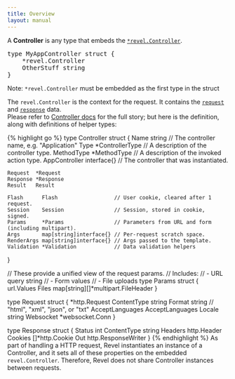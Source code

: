 ```yaml
---
title: Overview
layout: manual
---
```


A **Controller** is any type that embeds the [`*revel.Controller`](../docs/godoc/controller.html#Controller).

<pre class="prettyprint lang-go">
type MyAppController struct {
	*revel.Controller
	OtherStuff string
}
</pre>

<div class="alert alert-warn">Note: <code>*revel.Controller</code> must be embedded as the first type in the struct</div>

The `revel.Controller` is the context for the request.  It contains the 
[`request`](../docs/godoc/http.html#Request) and [`response`](../docs/godoc/http.html#Response) data.  
Please refer to [Controller docs](../docs/godoc/controller.html)
for the full story; but here is the definition, along with definitions of helper types:

{% highlight go %}
type Controller struct {
	Name          string          // The controller name, e.g. "Application"
	Type          *ControllerType // A description of the controller type.
	MethodType    *MethodType     // A description of the invoked action type.
	AppController interface{}     // The controller that was instantiated.

	Request  *Request
	Response *Response
	Result   Result

	Flash      Flash                  // User cookie, cleared after 1 request.
	Session    Session                // Session, stored in cookie, signed.
	Params     *Params                // Parameters from URL and form (including multipart).
	Args       map[string]interface{} // Per-request scratch space.
	RenderArgs map[string]interface{} // Args passed to the template.
	Validation *Validation            // Data validation helpers
}

// These provide a unified view of the request params.
// Includes:
// - URL query string
// - Form values
// - File uploads
type Params struct {
	url.Values
	Files map[string][]*multipart.FileHeader
}

type Request struct {
	*http.Request
	ContentType string
	Format          string // "html", "xml", "json", or "txt"
    AcceptLanguages AcceptLanguages
    Locale          string
    Websocket       *websocket.Conn
}

type Response struct {
	Status      int
	ContentType string
	Headers     http.Header
	Cookies     []*http.Cookie
	Out http.ResponseWriter
}
{% endhighlight %}
As part of handling a HTTP request, Revel instantiates an instance of a
Controller, and it sets all of these properties on the embedded
`revel.Controller`.  Therefore, Revel does not share Controller instances between
requests.

